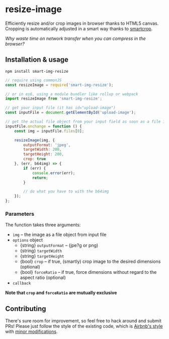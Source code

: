# resize-image

Efficiently resize and/or crop images in browser thanks to HTML5 canvas. Cropping is automatically adjusted in a smart way thanks to [smartcrop](https://github.com/jwagner/smartcrop.js).

_Why waste time on network transfer when you can compress in the browser?_


## Installation & usage

```
npm install smart-img-resize
```


```js
// require using commonJS
const resizeImage = require('smart-img-resize');

// or in es6, using a module bundler like rollup or webpack
import resizeImage from 'smart-img-resize';

// get your input file (it has id="upload-image")
const inputFile = document.getElementById('upload-image');

// get the actual file object from your input field as soon as a file is selected
inputFile.onchange = function () {
    const img = inputFile.files[0];

    resizeImage(img, {
        outputFormat: 'jpeg',
        targetWidth: 200,
        targetHeight: 200,
        crop: true
    }, (err, b64img) => {
        if (err) {
            console.error(err);
            return;
        }

        // do what you have to with the b64img
    });
};
```

### Parameters

The function takes three arguments:

- `img` – the image as a file object from input file
- `options` object
  - {string} `outputFormat` – (jpe?g or png)
  - {string} `targetWidth`
  - {string} `targetHeight`
  - {bool} `crop` – if true, (smartly) crop image to the desired dimensions (optional)
  - {bool} `forceRatio` – if true, force dimensions without regard to the aspect ratio (optional)
- `callback`

__Note that `crop` and `forceRatio` are mutually exclusive__

## Contributing

There's sure room for improvement, so feel free to hack around and submit PRs!
Please just follow the style of the existing code, which is [Airbnb's style](http://airbnb.io/javascript/) with [minor modifications](.eslintrc).
